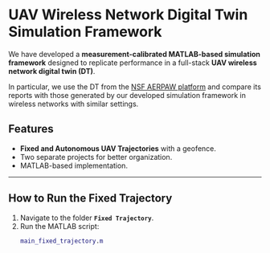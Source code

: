 # UAV Wireless Network Digital Twin Simulation Framework

We have developed a **measurement-calibrated MATLAB-based simulation framework** designed to replicate performance in a full-stack **UAV wireless network digital twin (DT)**. 

In particular, we use the DT from the [NSF AERPAW platform](https://aerpaw.org/) and compare its reports with those generated by our developed simulation framework in wireless networks with similar settings.

## Features
- **Fixed and Autonomous UAV Trajectories** with a geofence.
- Two separate projects for better organization.
- MATLAB-based implementation.

---

## How to Run the Fixed Trajectory

1. Navigate to the folder **`Fixed Trajectory`**.  
2. Run the MATLAB script:  
   ```matlab
   main_fixed_trajectory.m
